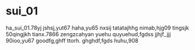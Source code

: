# sui_01
ha_sui_01.78yj
jshsj,yut67
haha,yu65
nxsij
tatatajhhg
nimab,hjg09
tingsjk
50qingjkh
tianx.7866
zengzcahyan
yuehu
quyuehud,fgdss
jjhjf_jjj
90ioo,yu67
goodfg,ghff
ttorh.
ghghdf,fgds
huhu,908
